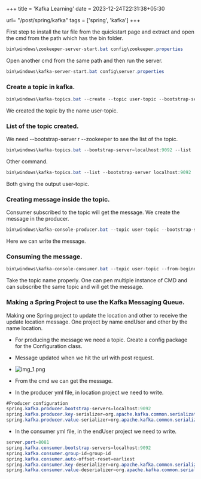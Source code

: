 +++
title = 'Kafka Learning'
date = 2023-12-24T22:31:38+05:30

url= "/post/spring/kafka"
tags = ['spring', 'kafka']
+++


First step to install the tar file from the quickstart page and extract and open the cmd from the path which has the bin folder.
```java
bin\windows\zookeeper-server-start.bat config\zookeeper.properties
```
Open another cmd from the same path and then run the server.
```java
bin\windows\kafka-server-start.bat config\server.properties
```
### Create a topic in kafka.
```java
bin\windows\kafka-topics.bat --create --topic user-topic --bootstrap-server localhost:9092
```
We created the topic by the name user-topic.
### List of the topic created.
We need --bootstrap-server r --zookeeper to see the list of the topic.
```java
bin\windows\kafka-topics.bat --bootstrap-server=localhost:9092 --list
```
Other command.
```java
bin\windows\kafka-topics.bat --list --bootstrap-server localhost:9092
```
Both giving the output user-topic.
### Creating message inside the topic.
Consumer subscribed to the topic will get the message. We create the message in the producer.
```java
bin\windows\kafka-console-producer.bat --topic user-topic --bootstrap-server localhost:9092
```
Here we can write the message.
### Consuming the message.
```java
bin\windows\kafka-console-consumer.bat --topic user-topic --from-beginning --bootstrap-server localhost:9092
```

Take the topic name properly. One can pen multiple instance of CMD and can subscribe the same topic and will get the message.

### Making a Spring Project to use the Kafka Messaging Queue.
Making one Spring project to update the location and other to receive the update location message.
One project by name endUser and other by the name location.

- For producing the message we need a topic. Create a config package for the Configuration class.

- Message updated when we hit the url with post request.
- ![img_1.png](/images/img31.png)
- From the cmd we can get the message.
- In the producer yml file, in location project we need to write.
```java
#Producer configuration
spring.kafka.producer.bootstrap-servers=localhost:9092
spring.kafka.producer.key-serializer=org.apache.kafka.common.serialization.StringSerializer
spring.kafka.producer.value-serializer=org.apache.kafka.common.serialization.StringSerializer
```
- In the consumer yml file, in the endUser project we need to write.
```java
server.port=8081
spring.kafka.consumer.bootstrap-servers=localhost:9092
spring.kafka.consumer.group-id=group-id
spring.kafka.consumer.auto-offset-reset=earliest
spring.kafka.consumer.key-deserializer=org.apache.kafka.common.serialization.StringDeserializer
spring.kafka.consumer.value-deserializer=org.apache.kafka.common.serialization.StringDeserializer
```